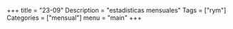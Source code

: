 +++
title = "23-09"
Description = "estadisticas mensuales"
Tags = ["rym"]
Categories = ["mensual"]
menu = "main"
+++
<!--more-->
